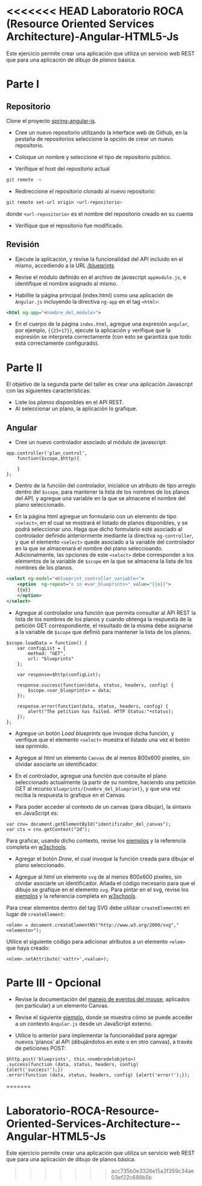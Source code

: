 <<<<<<< HEAD
Laboratorio ROCA (Resource Oriented Services Architecture)-Angular-HTML5-Js
===========================================================================

Este ejercicio permite crear una aplicación que utiliza un servicio web
REST que para una aplicación de dibujo de *planos* básica.

Parte I
=======

Repositorio
-----------

Clone el proyecto [spring-angular-js](https://github.com/ARSW-ECI/spring-angular-js).

* Cree un nuevo repositorio utilizando la interface web de Github, en
  la pestaña de repositorios seleccione la opción de crear un nuevo
  repositorio.

* Coloque un nombre y seleccione el tipo de repositorio público.

* Verifique el host del repositorio actual
`````bash
git remote -v
`````
  
* Redireccione el repositorio clonado al nuevo repositorio:
`````bash
git remote set-url origin <url-repositorio>
`````
donde `<url-repositorio>` es el nombre del repositorio creado en su cuenta

* Verifique que el repositorio fue modificado.

Revisión
--------

* Ejecute la aplicación, y revise la funcionalidad del API incluido en el mismo, accediendo a la URL 
[/blueprints](http://localhost:8080/blueprints)

* Revise  el  módulo  definido  en  el  archivo  de  javascript  `appmodule.js`,  e identifique el nombre asignado al mismo.

* Habilite la página principal (index.html) como una aplicación de `Angular.js` incluyendo la directiva `ng-app` en el tag `<html>`:
````xml
<html ng-app="<nombre_del_modulo>">
````
* En  el cuerpo  de  la  página `index.html`,  agregue  una expresión `angular`, por  ejemplo, `{{23+17}}`, ejecute  la  aplicación  y  verifique que la  expresión se interpreta  correctamente  (con  esto  se  garantiza  que  todo está correctamente configurado).

Parte II
========

El objetivo de la segunda parte del taller es crear una aplicación Javascript con las siguientes características:

* Liste los *planos* disponibles en el API REST.
* Al seleccionar un plano, la aplicación lo grafique.

Angular
-------

* Cree un nuevo controlador asociado al módulo de javascript:
````Js
app.controller('plan_control', 
    function($scope,$http){
        
    }
};
````

* Dentro de la función del controlador, 
inicialice un atributo de tipo arreglo dentro del `$scope`, 
para mantener la lista de los nombres de los planos del API, 
y agregue una variable en la que se almacene el nombre del plano seleccionado.

* En  la  página  html agregue un  formulario  con  un  elemento  de  tipo `<select>`,
en  el  cual  se  mostrará  el  listado  de  planos  disponibles,
y  se podrá  seleccionar  uno. 
Haga  que  dicho  formulario  esté  asociado  al controlador  definido  anteriormente
mediante  la  directiva  `ng-controller`,  y que el elemento `<select>` quede 
asociado a la variable del controlador en la que se almacenará 
el nombre del plano seleccioando. Adicionalmente, las opciones  de  este 
`<select>` debe  corresponder  a  los  elementos  de  la variable  de  `$scope` 
en  la  que  se almacena  la  lista  de  los  nombres  de  los planos.

````xml
<select ng-model="<blueprint_controller_variable>">
    <option  ng-repeat="o in <var_blueprints>" value="{{o}}">
    {{o}}
    </option>
</select>
````

* Agregue al controlador una  función  que  permita  consultar  al  API  REST
la  lista  de  los  nombres  de los  planos y cuando obtenga la respuesta 
de la petición GET correspondiente, el resultado de la misma debe asignarse 
a la variable de `$scope` que definió para mantener la lista de los planos. 

```Js
$scope.loadData = function() {
    var configList = {
        method: "GET",
        url: "blueprints"
    };

    var response=$http(configList);

    response.success(function(data, status, headers, config) {
        $scope.<var_blueprints> = data;
    });

    response.error(function(data, status, headers, config) {
        alert("The petition has failed. HTTP Status:"+status);
    });
};
```

* Agregue  un  botón *Load blueprints* que  invoque  dicha  función,
y  verifique que el elemento `<select>` muestra el listado una vez
el botón sea oprimido.

* Agregue al *html* un  elemento  `Canvas`  de  al  menos  800x600  pixeles,
sin  olvidar asociarle un identificador.

* En el controlador, agregue una función que consulte el plano seleccionado
actualmente (a partir de su nombre, haciendo una petición GET al recurso 
`blueprints/{nombre_del_blueprint}`,   y   que   una   vez   reciba
la respuesta lo grafique en el Canvas. 

* Para poder acceder al contexto de un canvas (para dibujar), la sintaxis en JavaScript es:

````Js
var cnv= document.getElementById("identificador_del_canvas");
var ctx = cnv.getContext("2d");
````

Para  graficar,  usando  dicho  contexto,  revise los [ejemplos](www.w3schools.com/html/html5_canvas.asp) 
y la  referencia  completa  en [w3schools](http://www.w3schools.com/tags/ref_canvas.asp).

* Agregar el botón *Draw*, el cual invoque la función creada para dibujar el plano seleccionado.

* Agregue al *html* un elemento `svg` de al menos 800x600 pixeles, sin olvidar asociarle un identificador. 
Añada el código necesario para que el dibujo se grafique en el elemento `svg`. Para pintar en el svg,
revise los [ejemplos](http://www.w3schools.com/svg/svg_inhtml.asp) 
y la  referencia  completa  en [w3schools](http://www.w3schools.com/svg/svg_reference.asp).

Para crear elementos dentro del tag SVG debe utilizar `createElementNS` en lugar de `createElement`:
```Js
<elem> = document.createElementNS("http://www.w3.org/2000/svg","<elemento>");
```

Utilice el siguiente código para adicionar atributos a un elemento `<elem>` que haya creado:
```
<elem>.setAttribute('<attr>',<value>);
```

Parte III - Opcional
====================

* Revise la documentación del [manejo de eventos del mouse](http://www.informit.com/articles/article.aspx?p=1903884&seqNum=6),
aplicados (en particular) a un elemento Canvas.

* Revise el siguiente [ejemplo](http://plnkr.co/edit/WVNDG9sgYgoWaNlrNCVC?p=preview), donde se muestra cómo se puede acceder a un contexto `Angular.js` desde un JavaScript externo.

*  Utilice lo anterior para implementar la funcionalidad para agregar nuevos ‘planos’ al API (dibujándolos  en  este  o  en  otro  canvas),  a  través  de  peticiones POST:

```Js
$http.post('blueprints', this.<nombredelobjeto>)
.success(function (data, status, headers, config) {alert('success!');})
.error(function (data, status, headers, config) {alert('error!');});
```

=======
# Laboratorio-ROCA-Resource-Oriented-Services-Architecture--Angular-HTML5-Js
Este ejercicio permite crear una aplicación que utiliza un servicio web REST que para una aplicación de dibujo de planos básica.
>>>>>>> acc735b0e3326e15a2f359c34ae03ef22c688b5b
